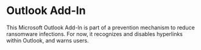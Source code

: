# Outlook Add-In

This Microsoft Outlook Add-In is part of a prevention mechanism to reduce ransomware infections. 
For now, it recognizes and disables hyperlinks within Outlook, and warns users.
